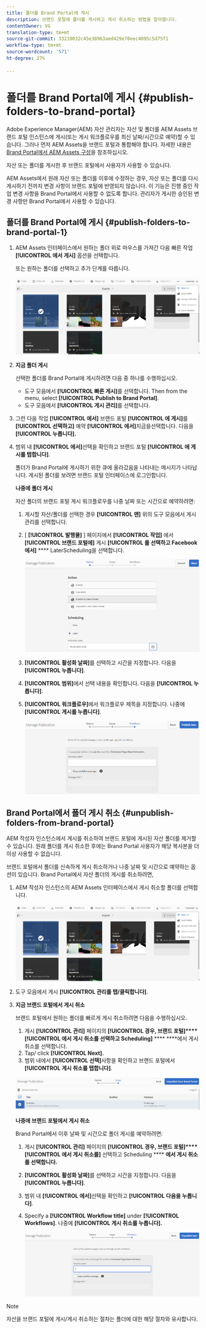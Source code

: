 ```yaml
---
title: 폴더를 Brand Portal에 게시
description: 브랜드 포털에 폴더를 게시하고 게시 취소하는 방법을 알아봅니다.
contentOwner: VG
translation-type: tm+mt
source-git-commit: 33210032c45e38963aed429e70eec4095c5d75f1
workflow-type: tm+mt
source-wordcount: '571'
ht-degree: 27%

---
```



# 폴더를 Brand Portal에 게시 {#publish-folders-to-brand-portal}

Adobe Experience Manager(AEM) 자산 관리자는 자산 및 폴더를 AEM Assets 브랜드 포털 인스턴스에 게시(또는 게시 워크플로우를 최신 날짜/시간으로 예약)할 수 있습니다. 그러나 먼저 AEM Assets을 브랜드 포털과 통합해야 합니다. 자세한 내용은 [Brand Portal에서 AEM Assets 구성](configure-aem-assets-with-brand-portal.md)을 참조하십시오.

자산 또는 폴더를 게시한 후 브랜드 포털에서 사용자가 사용할 수 있습니다.

AEM Assets에서 원래 자산 또는 폴더를 이후에 수정하는 경우, 자산 또는 폴더를 다시 게시하기 전까지 변경 사항이 브랜드 포털에 반영되지 않습니다. 이 기능은 진행 중인 작업 변경 사항을 Brand Portal에서 사용할 수 없도록 합니다. 관리자가 게시한 승인된 변경 사항만 Brand Portal에서 사용할 수 있습니다.

## 폴더를 Brand Portal에 게시 {#publish-folders-to-brand-portal-1}

1. AEM Assets 인터페이스에서 원하는 폴더 위로 마우스를 가져간 다음 빠른 작업 **[!UICONTROL 에서 게시]** 옵션을 선택합니다.

   또는 원하는 폴더를 선택하고 추가 단계를 따릅니다.

   ![publish2bp](assets/publish2bp.png)

2. **지금 폴더 게시**

   선택한 폴더를 Brand Portal에 게시하려면 다음 중 하나를 수행하십시오.

   * 도구 모음에서 **[!UICONTROL 빠른 게시]**&#x200B;를 선택합니다. Then from the menu, select **[!UICONTROL Publish to Brand Portal]**.
   * 도구 모음에서 **[!UICONTROL 게시 관리]**&#x200B;를 선택합니다.

3. 그런 다음 작업 **[!UICONTROL 에서]** 브랜드 포털 **[!UICONTROL 에 게시]**&#x200B;를 **[!UICONTROL 선택하고]** 예약 **[!UICONTROL 에서]**&#x200B;지금을선택합니다. 다음을 **[!UICONTROL 누릅니다].**
4. 범위 내 **[!UICONTROL 에서]**&#x200B;선택을 확인하고 브랜드 포털 **[!UICONTROL 에 게시를 탭합니다]**.

   폴더가 Brand Portal에 게시하기 위한 큐에 올라갔음을 나타내는 메시지가 나타납니다. 게시된 폴더를 보려면 브랜드 포털 인터페이스에 로그인합니다.

   **나중에 폴더 게시**

   자산 폴더의 브랜드 포털 게시 워크플로우를 나중 날짜 또는 시간으로 예약하려면:

   1. 게시할 자산/폴더를 선택한 경우 **[!UICONTROL 맨]** 위의 도구 모음에서 게시 관리를 선택합니다.
   2. [ **[!UICONTROL 발행물]** ] 페이지에서 **[!UICONTROL 작업]** 에서 **[!UICONTROL 브랜드 포털에]** 게시 **[!UICONTROL 를 선택하고 Facebook에서]** **** LaterScheduling을 선택합니다.

      ![publishlaterbp](assets/publishlaterbp.png)

   3. **[!UICONTROL 활성화 날짜]**&#x200B;를 선택하고 시간을 지정합니다. 다음을 **[!UICONTROL 누릅니다]**.
   4. **[!UICONTROL 범위]**&#x200B;에서 선택 내용을 확인합니다. 다음을 **[!UICONTROL 누릅니다]**.
   5. **[!UICONTROL 워크플로우]**&#x200B;에서 워크플로우 제목을 지정합니다. 나중에 **[!UICONTROL 게시를 누릅니다]**.

      ![manageschedulepub](assets/manageschedulepub.png)

## Brand Portal에서 폴더 게시 취소 {#unpublish-folders-from-brand-portal}

AEM 작성자 인스턴스에서 게시를 취소하여 브랜드 포털에 게시된 자산 폴더를 제거할 수 있습니다. 원래 폴더를 게시 취소한 후에는 Brand Portal 사용자가 해당 복사본을 더 이상 사용할 수 없습니다.

브랜드 포털에서 폴더를 신속하게 게시 취소하거나 나중 날짜 및 시간으로 예약하는 옵션이 있습니다. Brand Portal에서 자산 폴더의 게시를 취소하려면,

1. AEM 작성자 인스턴스의 AEM Assets 인터페이스에서 게시 취소할 폴더를 선택합니다.

   ![publish2bp-1](assets/publish2bp-1.png)

2. 도구 모음에서 게시 **[!UICONTROL 관리를 탭/클릭합니다]**.

3. **지금 브랜드 포털에서 게시 취소**

   브랜드 포털에서 원하는 폴더를 빠르게 게시 취소하려면 다음을 수행하십시오.

   1. 게시 **[!UICONTROL 관리]** 페이지의 **[!UICONTROL 경우, 브랜드 포털]****[!UICONTROL 에서 게시 취소를 선택하고 Scheduling]** **** ****&#x200B;에서 게시 취소를 선택합니다.
   2. Tap/ click **[!UICONTROL Next].**
   3. 범위 내에서 **[!UICONTROL 선택]**&#x200B;사항을 확인하고 브랜드 포털에서 **[!UICONTROL 게시 취소를 탭합니다]**.

   ![confirm-unpublish](assets/confirm-unpublish.png)

   **나중에 브랜드 포털에서 게시 취소**

   Brand Portal에서 이후 날짜 및 시간으로 폴더 게시를 예약하려면:

   1. 게시 **[!UICONTROL 관리]** 페이지의 **[!UICONTROL 경우, 브랜드 포털]****[!UICONTROL 에서 게시 취소를]** 선택하고 Scheduling **** **에서 게시 취소를 선택합니다.**
   2. **[!UICONTROL 활성화 날짜]**&#x200B;를 선택하고 시간을 지정합니다. 다음을 **[!UICONTROL 누릅니다]**.
   3. 범위 내 **[!UICONTROL 에서]**&#x200B;선택을 확인하고 **[!UICONTROL 다음을 누릅니다]**.
   4. Specify a **[!UICONTROL Workflow title]** under **[!UICONTROL Workflows]**. 나중에 **[!UICONTROL 게시 취소를 누릅니다].**

      ![unpublishworkflows](assets/unpublishworkflows.png)


>[!NOTE]
>
>자산을 브랜드 포털에 게시/게시 취소하는 절차는 폴더에 대한 해당 절차와 유사합니다.
